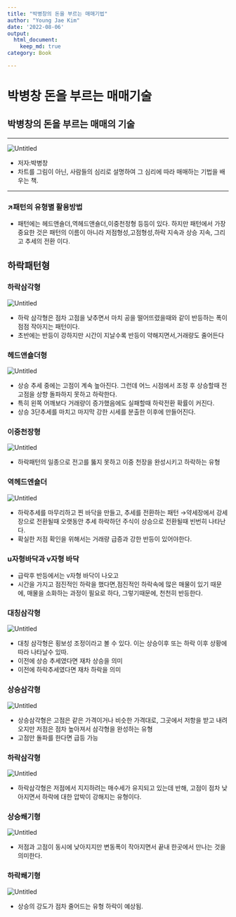 ```yaml
---
title: "박병창의 돈을 부르는 매매기법"
author: "Young Jae Kim"
date: '2022-08-06'
output:
  html_document:
    keep_md: true
category: Book

---
```

# 박병창 돈을 부르는 매매기술

## 박병창의 돈을 부르는 매매의 기술

---

![Untitled](images/book/Untitled.png)

- 저자:박병창
- 차트를 그림이 아닌, 사람들의 심리로 설명하여 그 심리에 따라 매매하는 기법을 배우는 책.

---

### ↗️패턴의 유형별 활용방법

- 패턴에는 헤드앤숄더,역헤드앤숄더,이중천정형 등등이 있다. 하지만 패턴에서 가장중요한 것은 패턴의 이름이 아니라 저점형성,고점형성,하락 지속과 상승 지속, 그리고 추세의 전환 이다.

## 하락패턴형

### 하락삼각형

![Untitled](images/book/1.png)

- 하락 삼각형은 점차 고점을 낮추면서 마치 공을 떨어뜨렸을때와 같이 반등하는 폭이 점점 작아지는 패턴이다.
- 초반에는 반등이 강하지만 시간이 지날수록 반등이 약해지면서,거래량도 줄어든다

### 헤드앤숄더형

![Untitled](images/book/2.png)

- 상승 추세 중에는 고점이 계속 높아진다. 그런데 어느 시점에서 조정 후 상승할때 전고점을 상향 돌파하지 못하고 하락한다.
- 특히 왼쪽 어깨보다 거래량이 증가했음에도 실패할때 하락전환 확률이 커진다.
- 상승 3단추세를 마치고 마지막 강한 시세를 분출한 이후에 만들어진다.

### 이중천장형

![Untitled](images/book/3.png)

- 하락패턴의 일종으로 전고를 뚫지 못하고 이중 천장을 완성시키고 하락하는 유형

### 역헤드엔숄더

![Untitled](images/book/4.png)

 

- 하락추세를 마무리하고 찐 바닥을 만들고, 추세를 전환하는 패턴 →약세장에서 강세장으로 전환될때 오랫동안 추세 하락하던 주식이 상승으로 전환될때 빈번히 나타난다.
- 확실한 저점 확인을 위해서는 거래량 급증과 강한 반등이 있어야한다.

### u자형바닥과 v자형 바닥

- 급락후 반등에서는 v자형 바닥이 나오고
- 시간을 가지고 점진적인 하락을 했다면,점진적인 하락속에 많은 매물이 있기 때문에, 매물을 소화하는 과정이 필요로 하다, 그렇기때문에, 천천히 반등한다.

### 대칭삼각형

![Untitled](images/book/5.png)

- 대칭 삼각형은 횡보성 조정이라고 볼 수 있다. 이는 상승이후 또는 하락 이후 상황에 따라 나타날수 있따.
- 이전에 상승 추세였다면 재차 상승을 의미
- 이전에 하락추세였다면 재차 하락을 의미

### 상승삼각형

![Untitled](images/book/6.png)

- 상승삼각형은 고점은 같은 가격이거나 비슷한 가격대로, 그곳에서 저항을 받고 내려오지만 저점은 점차 높아져서 삼각형을 완성하는 유형
- 고점만 돌파를 한다면 급등 가능

### 하락삼각형

![Untitled](images/book/7.png)

- 하락삼각형은 저점에서 지지하려는 매수세가 유지되고 있는데 반해, 고점이 점차 낮아지면서 하락에 대한 압박이 강해지는 유형이다.

### 상승쐐기형

![Untitled](images/book/8.png)

- 저점과 고점이 동시에 낮아지지만 변동폭이 작아지면서 끝내 한곳에서 만나는 것을 의미한다.

### 하락쐐기형

![Untitled](images/book/9.png)

- 상승의 강도가 점차 줄어드는 유형 하락이 예상됨.